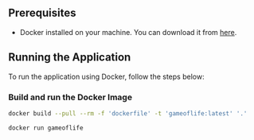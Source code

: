 
## Prerequisites

- Docker installed on your machine. You can download it from [here](https://www.docker.com/products/docker-desktop).

## Running the Application

To run the application using Docker, follow the steps below:

### Build and run the Docker Image

```bash
docker build --pull --rm -f 'dockerfile' -t 'gameoflife:latest' '.' 

docker run gameoflife